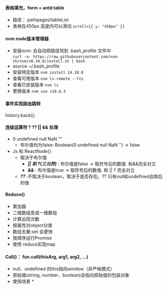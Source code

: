 #### 表格填充，form + antd table
* 路径： pathpages/tableList
* 表格在450px 高度内可以滑动 `scroll={{ y: "450px" }}`

#### nvm node版本管理器
* 安装nvm: 会自动把路径驾到 .bash_profile 文件中<br/>
 `curl -o- https://raw.githubusercontent.com/nvm-sh/nvm/v0.34.0/install.sh | bash`    
* source ~/.bash_profile
* 安装特定版本 `nvm install 14.18.0`
* 查看可用版本 `nvm ls-remote --lts`
* 查看已安装版本 `nvm ls`
* 更换版本 `nvm use v10.6.3`

#### 事件实现路由跳转
history.back();

#### 连级运算符 ? ?? || && 处理
* 0 undefined null NaN "" 
    * 布尔值均为false: Boolean(0 undefined null NaN '') -> false
* Js 和 ReactNode{}
    *  取决于布尔值
        * ***|| 和 ?(三元符)*** : 布尔值是false -> 取符号后的数值. 和&&完全对立
        * ***&&*** : 布尔值是true -> 取符号后的数值. 和 || ? 完全对立
    * ***??*** :不取决于boolean，取决于是否存在。?? 只有null和undefined会取后的值

#### Reduce()
* 累加器
* 二维数组变成一维数组
* 计算出现次数
* 按属性对object分类
* 数组去重:set 会更快
* 按顺序运行Promise
* 使用 reduce实现map

#### Call()： fun.call(thisArg, arg1, arg2, ...)
* null、undefined 的this指向window（非严格模式）
* 原始值(string, number，boolean)会指向原始值的包装对象
* 使用场景
    * 